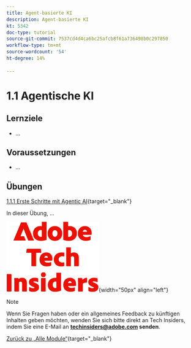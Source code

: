 ```yaml
---
title: Agent-basierte KI
description: Agent-basierte KI
kt: 5342
doc-type: tutorial
source-git-commit: 7537cd4d4ca6bc25afcb8f61a736498b0c297850
workflow-type: tm+mt
source-wordcount: '54'
ht-degree: 14%

---
```


# 1.1 Agentische KI

## Lernziele

- ...

## Voraussetzungen

- ...

## Übungen

[1.1.1 Erste Schritte mit Agentic AI](./ex1.md){target="_blank"}

In dieser Übung, …

![Tech Insiders](./../../../assets/images/techinsiders.png){width="50px" align="left"}

>[!NOTE]
>
>Wenn Sie Fragen haben oder ein allgemeines Feedback zu künftigen Inhalten geben möchten, wenden Sie sich bitte direkt an Tech Insiders, indem Sie eine E-Mail an **techinsiders@adobe.com senden**.

[Zurück zu „Alle Module“](../../../overview.md){target="_blank"}
